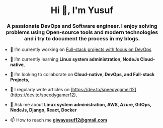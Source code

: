 <h1 align="center">Hi 👋, I'm Yusuf</h1>
<h3 align="center">A passionate DevOps and Software engineer. I enjoy solving problems using Open-source tools and modern technologies and i try to document the process in my blogs.</h3>

- 🔭 I’m currently working on [Full-stack projects with focus on DevOps](www.github.com/speedy_yx)

- 🌱 I’m currently learning **Linux system administration, NodeJs Cloud-native**, 

- 👯 I’m looking to collaborate on **Cloud-native, DevOps, and Full-stack Projects**,

- 📝 I regularly write articles on [https://dev.to/speedygamer12](https://dev.to/speedygamer12),

- 💬 Ask me about **Linux system administration, AWS, Azure, GitOps, NodeJs, Django, React, Docker**

- 📫 How to reach me **giwayusuf12@gmail.com**
